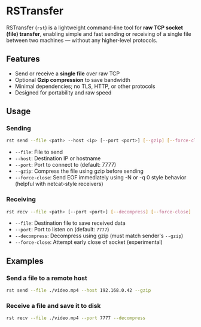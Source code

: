 # RSTransfer
RSTransfer (`rst`) is a lightweight command-line tool for **raw TCP socket (file) transfer**, enabling simple and fast sending or receiving of a single file between two machines — without any higher-level protocols.

## Features
- Send or receive a **single file** over raw TCP
- Optional **Gzip compression** to save bandwidth
- Minimal dependencies; no TLS, HTTP, or other protocols
- Designed for portability and raw speed

## Usage

### Sending
```bash
rst send --file <path> --host <ip> [--port <port>] [--gzip] [--force-close]
```
- `--file`: File to send
- `--host`: Destination IP or hostname
- `--port`: Port to connect to (default: 7777)
- `--gzip`: Compress the file using gzip before sending
- `--force-close`: Send EOF immediately using -N or -q 0 style behavior (helpful with netcat-style receivers)

### Receiving
```bash
rst recv --file <path> [--port <port>] [--decompress] [--force-close]
```
- `--file`: Destination file to save received data
- `--port`: Port to listen on (default: `7777`)
- `--decompress`: Decompress using gzip (must match sender's `--gzip`)
- `--force-close`: Attempt early close of socket (experimental)

## Examples

### Send a file to a remote host
```bash
rst send --file ./video.mp4 --host 192.168.0.42 --gzip
```

### Receive a file and save it to disk
```bash
rst recv --file ./video.mp4 --port 7777 --decompress
```